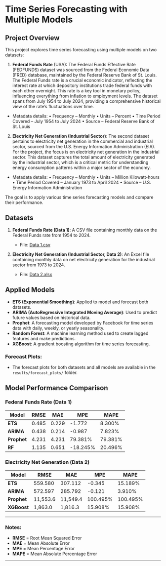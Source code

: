 # Time Series Forecasting with Multiple Models

## Project Overview
This project explores time series forecasting using multiple models on two datasets:

1. **Federal Funds Rate** (USA): The Federal Funds Effective Rate (FEDFUNDS) dataset was sourced from the Federal Economic Data (FRED) database, maintained by the Federal Reserve Bank of St. Louis. The Federal Funds rate is a crucial economic indicator, reflecting the interest rate at which depository institutions trade federal funds with each other overnight. This rate is a key tool in monetary policy, influencing everything from inflation to employment levels. The dataset spans from July 1954 to July 2024, providing a comprehensive historical view of the rate’s fluctuations over time.
- Metadata details: 
•	Frequency – Monthly
•	Units – Percent
•	Time Period Covered – July 1954 to July 2024
•	Source – Federal Reserve Bank of St. Louis

2. **Electricity Net Generation (Industrial Sector)**: The second dataset pertains to electricity net generation in the commercial and industrial sector, sourced from the U.S. Energy Information Administration (EIA). For the project, the focus is on electricity net generation in the industrial sector. This dataset captures the total amount of electricity generated by the industrial sector, which is a critical metric for understanding energy consumption patterns within a major sector of the economy.
- Metadata details:
•	Frequency – Monthly
•	Units – Million Kilowatt-hours
•	Time Period Covered – January 1973 to April 2024
•	Source – U.S. Energy Information Administration

The goal is to apply various time series forecasting models and compare their performance.

## Datasets
1. **Federal Funds Rate (Data 1)**: A CSV file containing monthly data on the Federal Funds rate from 1954 to 2024.
   - File: [Data 1.csv](Data_1.csv)

2. **Electricity Net Generation (Industrial Sector, Data 2)**: An Excel file containing monthly data on net electricity generation for the industrial sector from 1973 to 2024.
   - File: [Data 2.xlsx](Data_2.xlsx)

## Applied Models
- **ETS (Exponential Smoothing)**: Applied to model and forecast both datasets.
- **ARIMA (AutoRegressive Integrated Moving Average)**: Used to predict future values based on historical data.
- **Prophet**: A forecasting model developed by Facebook for time series data with daily, weekly, or yearly seasonality.
- **Random Forest**: A machine learning method used to create lagged features and make predictions.
- **XGBoost**: A gradient boosting algorithm for time series forecasting.

### Forecast Plots:
- The forecast plots for both datasets and all models are available in the `results/forecast_plots/` folder.

## Model Performance Comparison

### Federal Funds Rate (Data 1)

| Model       | RMSE    | MAE     | MPE      | MAPE    |
|-------------|---------|---------|----------|---------|
| **ETS**     | 0.485   | 0.229   | -1.772   | 8.300%  |
| **ARIMA**   | 0.438   | 0.214   | -0.987   | 7.823%  |
| **Prophet** | 4.231   | 4.231   | 79.381%  | 79.381% |
| **RF**      | 1.135   | 0.651   | -18.245% | 20.496% |

### Electricity Net Generation (Data 2)

| Model       | RMSE     | MAE     | MPE      | MAPE    |
|-------------|----------|---------|----------|---------|
| **ETS**     | 559.580  | 307.112 | -0.345   | 15.189% |
| **ARIMA**   | 572.597  | 285.792 | -0.121   | 3.910%  |
| **Prophet** | 11,553.6 | 11,549.4| 100.495% | 100.495%|
| **XGBoost** | 1,863.0  | 1,816.3 | 15.908%  | 15.908% |

---

### Notes:
- **RMSE** = Root Mean Squared Error
- **MAE** = Mean Absolute Error
- **MPE** = Mean Percentage Error
- **MAPE** = Mean Absolute Percentage Error

---
